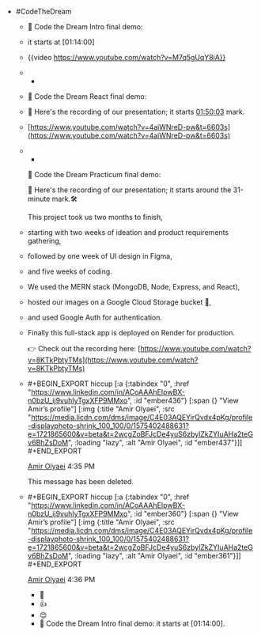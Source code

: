 - #CodeTheDream
	- 🔵 Code the Dream Intro final demo:
	- it starts at [01:14:00]
	- {{video https://www.youtube.com/watch?v=M7q5gUqY8iA}}
	- +
	- 🔵 Code the Dream React final demo:
	- 🎥 Here's the recording of our presentation; it starts [01:50:03]([https://www.youtube.com/watch?v=4aiWNreD-pw&t=6603s) mark.
	- [https://www.youtube.com/watch?v=4aiWNreD-pw&t=6603s](https://www.youtube.com/watch?v=4aiWNreD-pw&t=6603s)
	- +
	  
	  🔵 Code the Dream Practicum final demo:
	  
	  🎥 Here's the recording of our presentation; it starts around the 31-minute mark.🛠️ 
	  
	  This project took us two months to finish,
	- starting with two weeks of ideation and product requirements gathering,
	- followed by one week of UI design in Figma,
	- and five weeks of coding.
	- We used the MERN stack (MongoDB, Node, Express, and React),
	- hosted our images on a Google Cloud Storage bucket 📂,
	- and used Google Auth for authentication.
	- Finally this full-stack app is deployed on Render for production.
	  
	  👉 Check out the recording here: [https://www.youtube.com/watch?v=8KTkPbtyTMs](https://www.youtube.com/watch?v=8KTkPbtyTMs)
	- #+BEGIN_EXPORT hiccup
	  [:a {:tabindex "0", :href "https://www.linkedin.com/in/ACoAAAhEIpwBX-n0bzU_ij9vuhIyTgxXFP9MMxo", :id "ember436"} [:span {} "View Amir’s profile"] [:img {:title "Amir Olyaei", :src "https://media.licdn.com/dms/image/C4E03AQEYirQvdx4pKg/profile-displayphoto-shrink_100_100/0/1575402488631?e=1721865600&v=beta&t=2wcgZoBFJcDe4yuS6zbylZkZYIuAHa2teGv6BhZsDoM", :loading "lazy", :alt "Amir Olyaei", :id "ember437"}]]
	  #+END_EXPORT
	  
	  [Amir Olyaei](https://www.linkedin.com/in/ACoAAAhEIpwBX-n0bzU_ij9vuhIyTgxXFP9MMxo) 4:35 PM
	  
	  This message has been deleted.
	- #+BEGIN_EXPORT hiccup
	  [:a {:tabindex "0", :href "https://www.linkedin.com/in/ACoAAAhEIpwBX-n0bzU_ij9vuhIyTgxXFP9MMxo", :id "ember360"} [:span {} "View Amir’s profile"] [:img {:title "Amir Olyaei", :src "https://media.licdn.com/dms/image/C4E03AQEYirQvdx4pKg/profile-displayphoto-shrink_100_100/0/1575402488631?e=1721865600&v=beta&t=2wcgZoBFJcDe4yuS6zbylZkZYIuAHa2teGv6BhZsDoM", :loading "lazy", :alt "Amir Olyaei", :id "ember361"}]]
	  #+END_EXPORT
	  
	  [Amir Olyaei](https://www.linkedin.com/in/ACoAAAhEIpwBX-n0bzU_ij9vuhIyTgxXFP9MMxo) 4:36 PM
		- 👏
		- 👍
		- 😊
		- 🔵 Code the Dream Intro final demo: it starts at [01:14:00].
		  [](https://www.youtube.com/watch?v=M7q5gUqY8iA)
